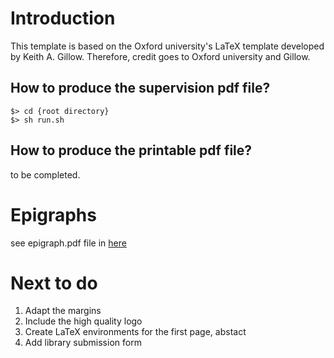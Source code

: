 # Introduction

This template is based on the Oxford university's LaTeX template developed by Keith A. Gillow. Therefore, credit goes to Oxford university and Gillow.


## How to produce the supervision pdf file?

```
$> cd {root directory}
$> sh run.sh
```

## How to produce the printable pdf file?

to be completed.


# Epigraphs

see epigraph.pdf file in [here](https://ctan.org/tex-archive/macros/latex/contrib/epigraph?lang=en)

# Next to do
1. Adapt the margins
1. Include the high quality logo
1. Create LaTeX environments for the first page, abstact 
1. Add library submission form
